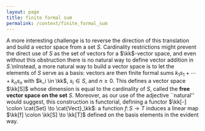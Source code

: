 ```yaml
---
layout: page
title: finite formal sum
permalink: /context/finite_formal_sum
---
```

A more interesting challenge is to reverse the direction of this translation and build a vector space from a set $S$. Cardinality restrictions might prevent the direct use of $S$ as the set of vectors for a $\kk$-vector space, and even without this obstruction there is no natural way to define vector addition in $S$.\nInstead, a more natural way to build a vector space  is to let the elements of $S$ serve as a basis: vectors are then finite formal sums  $k_1s_1 + \cdots + k_n s_n$ with $k_i \in \kk$,  $s_i \in S$, and $n \geq 0$. This defines a vector space $\kk[S]$ whose dimension is equal to the cardinality of $S$, called the **free vector space on the set** $S$. Moreover, as our use of the adjective ``natural'' would suggest,  this construction is functorial, defining a functor $\kk[-] \colon \cat{Set} \to \cat{Vect}_\kk$: a function $f \colon S \to T$ induces a linear map $\kk[f] \colon \kk[S] \to \kk[T]$ defined on the basis elements in the evident way.
